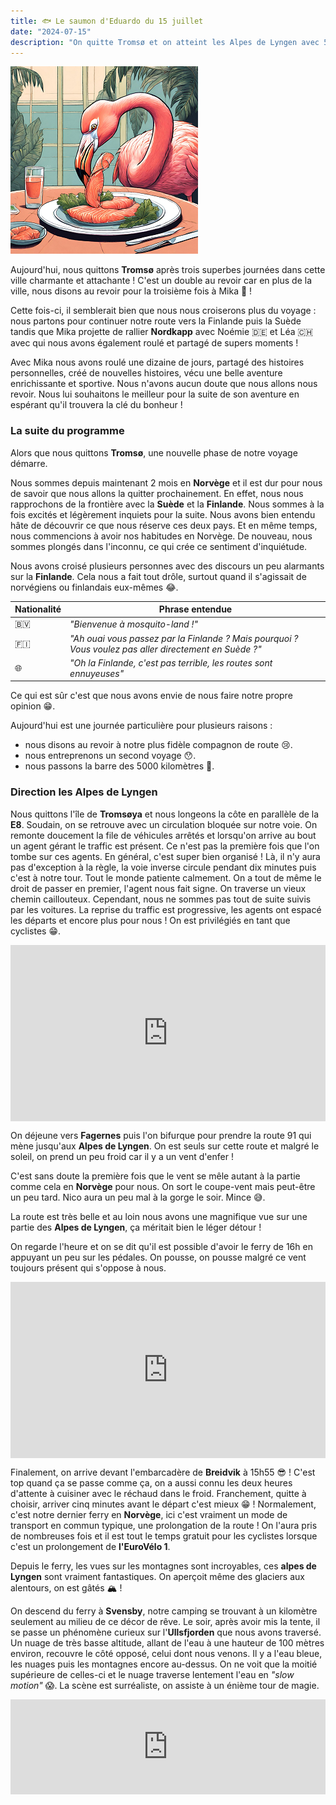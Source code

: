 ```yaml
---
title: 🐟 Le saumon d'Eduardo du 15 juillet
date: "2024-07-15"
description: "On quitte Tromsø et on atteint les Alpes de Lyngen avec 5000 kilomètres au compteur !"
---
```


![Saumon d'Eduardo](../saumon_eduardo.png)

Aujourd'hui, nous quittons **Tromsø** après trois superbes journées dans cette ville charmante et attachante ! C'est un double au revoir car en plus de la ville, nous disons au revoir pour la troisième fois à Mika 🤗 !

Cette fois-ci, il semblerait bien que nous nous croiserons plus du voyage : nous partons pour continuer notre route vers la Finlande puis la Suède tandis que Mika projette de rallier **Nordkapp** avec Noémie 🇩🇪 et Léa 🇨🇭 avec qui nous avons également roulé et partagé de supers moments !

Avec Mika nous avons roulé une dizaine de jours, partagé des histoires personnelles, créé de nouvelles histoires, vécu une belle aventure enrichissante et sportive. Nous n'avons aucun doute que nous allons nous revoir. Nous lui souhaitons le meilleur pour la suite de son aventure en espérant qu'il trouvera la clé du bonheur !

### La suite du programme
Alors que nous quittons **Tromsø**, une nouvelle phase de notre voyage démarre. 

Nous sommes depuis maintenant 2 mois en **Norvège** et il est dur pour nous de savoir que nous allons la quitter prochainement. En effet, nous nous rapprochons de la frontière avec la **Suède** et la **Finlande**. Nous sommes à la fois excités et légèrement inquiets pour la suite. Nous avons bien entendu hâte de découvrir ce que nous réserve ces deux pays. Et en même temps, nous commencions à avoir nos habitudes en Norvège. De nouveau, nous sommes plongés dans l'inconnu, ce qui crée ce sentiment d'inquiétude.

Nous avons croisé plusieurs personnes avec des discours un peu alarmants sur la **Finlande**. Cela nous a fait tout drôle, surtout quand il s'agissait de norvégiens ou finlandais eux-mêmes 😂.

|  Nationalité  | Phrase entendue    |
|----|----|
| 🇧🇻   | *"Bienvenue à mosquito-land !"*  |
| 🇫🇮  | *"Ah ouai vous passez par la Finlande ? Mais pourquoi ? Vous voulez pas aller directement en Suède ?"*  |
| 🌐 | *"Oh la Finlande, c'est pas terrible, les routes sont ennuyeuses"*   |

Ce qui est sûr c'est que nous avons envie de nous faire notre propre opinion 😁.   

Aujourd'hui est une journée particulière pour plusieurs raisons :
- nous disons au revoir à notre plus fidèle compagnon de route 😢.
- nous entreprenons un second voyage 😯.
- nous passons la barre des 5000 kilomètres 🥳.

### Direction les Alpes de Lyngen

Nous quittons l'île de **Tromsøya** et nous longeons la côte en parallèle de la **E8**. Soudain, on se retrouve avec un circulation bloquée sur notre voie. On remonte doucement la file de véhicules arrêtés et lorsqu'on arrive au bout un agent gérant le traffic est présent. Ce n'est pas la première fois que l'on tombe sur ces agents. En général, c'est super bien organisé ! Là, il n'y aura pas d'exception à la règle, la voie inverse circule pendant dix minutes puis c'est à notre tour. Tout le monde patiente calmement. On a tout de même le droit de passer en premier, l'agent nous fait signe. On traverse un vieux chemin caillouteux. Cependant, nous ne sommes pas tout de suite suivis par les voitures. La reprise du traffic est progressive, les agents ont espacé les départs et encore plus pour nous ! On est privilégiés en tant que cyclistes 😁.

<div style="width: 100%; height: 0; position: relative; padding-bottom: 56%;"><iframe src="https://giphy.com/embed/i3MvZu1gfx5PCYAk3S" style="top: 0; left: 0; width: 100%; height: 100%; position: absolute; border: 0;" allowfullscreen scrolling="no" allow="encrypted-media;" class="giphy-embed"></iframe></div> 

On déjeune vers **Fagernes** puis l'on bifurque pour prendre la route 91 qui mène jusqu'aux **Alpes de Lyngen**. On est seuls sur cette route et malgré le soleil, on prend un peu froid car il y a un vent d'enfer !

C'est sans doute la première fois que le vent se mêle autant à la partie comme cela en **Norvège** pour nous. On sort le coupe-vent mais peut-être un peu tard. Nico aura un peu mal à la gorge le soir. Mince 😅.

La route est très belle et au loin nous avons une magnifique vue sur une partie des **Alpes de Lyngen**, ça méritait bien le léger détour ! 

On regarde l'heure et on se dit qu'il est possible d'avoir le ferry de 16h en appuyant un peu sur les pédales. On pousse, on pousse malgré ce vent toujours présent qui s'oppose à nous.

<div style="width: 100%; height: 0; position: relative; padding-bottom: 56%;"><iframe src="https://giphy.com/embed/nI3hgTqQWhOV8WYtYF" style="top: 0; left: 0; width: 100%; height: 100%; position: absolute; border: 0;" allowfullscreen scrolling="no" allow="encrypted-media;" class="giphy-embed"></iframe></div> 

Finalement, on arrive devant l'embarcadère de **Breidvik** à 15h55 😎 ! C'est top quand ça se passe comme ça, on a aussi connu les deux heures d'attente à cuisiner avec le réchaud dans le froid. Franchement, quitte à choisir, arriver cinq minutes avant le départ c'est mieux 😁 ! Normalement, c'est notre dernier ferry en **Norvège**, ici c'est vraiment un mode de transport en commun typique, une prolongation de la route ! On l'aura pris de nombreuses fois et il est tout le temps gratuit pour les cyclistes lorsque c'est un prolongement de **l'EuroVélo 1**.

Depuis le ferry, les vues sur les montagnes sont incroyables, ces **alpes de Lyngen** sont vraiment fantastiques. On aperçoit même des glaciers aux alentours, on est gâtés 🏔️ !

On descend du ferry à **Svensby**, notre camping se trouvant à un kilomètre seulement au milieu de ce décor de rêve. Le soir, après avoir mis la tente, il se passe un phénomène curieux sur l'**Ullsfjorden** que nous avons traversé. Un nuage de très basse altitude, allant de l'eau à une hauteur de 100 mètres environ, recouvre le côté opposé, celui dont nous venons. Il y a l'eau bleue, les nuages puis les montagnes encore au-dessus. On ne voit que la moitié supérieure de celles-ci et le nuage traverse lentement l'eau en *"slow motion"* 😱. La scène est surréaliste, on assiste à un énième tour de magie.

<div style="left: 0; width: 100%; height: 152px; position: relative;"><iframe src="https://open.spotify.com/embed/track/3brm8qxTrdnbvuEOCloIch?utm_source=oembed" style="top: 0; left: 0; width: 100%; height: 100%; position: absolute; border: 0;" allowfullscreen allow="clipboard-write; encrypted-media; fullscreen; picture-in-picture;"></iframe></div>